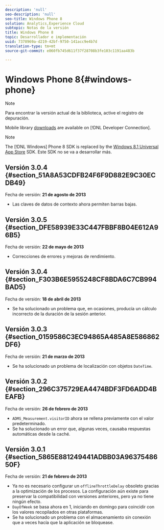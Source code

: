 ```yaml
---
description: 'null'
seo-description: 'null'
seo-title: Windows Phone 8
solution: Analytics,Experience Cloud
subtopic: Notas de la versión
title: Windows Phone 8
topic: Desarrollador e implementación
uuid: 7378969a-d219-42bf-9750-141acc9e4b7d
translation-type: tm+mt
source-git-commit: e060fb745d611f37f28708b3fe103c1191aa483b

---
```



# Windows Phone 8{#windows-phone}

>[!NOTE]
>
>Para encontrar la versión actual de la biblioteca, active el registro de depuración.

Mobile library [downloads](https://marketing.adobe.com/developer/get-started/mobile/c-measuring-mobile-applications) are available on [!DNL Developer Connection].

>[!NOTE]
>
>The [!DNL Windows] Phone 8 SDK is replaced by the [Windows 8.1 Universal App Store](../appmeasurement-release-notes/c-release-notes-winu.md) SDK. Este SDK no se va a desarrollar más.

## Versión 3.0.4 {#section_51A8A53CDFB24F6F9D882E9C30ECDB49}

Fecha de versión: **21 de agosto de 2013**

* Las claves de datos de contexto ahora permiten barras bajas.

## Versión 3.0.5 {#section_DFE58939E33C447FBBF8B04E612A96B5}

Fecha de versión: **22 de mayo de 2013**

* Correcciones de errores y mejoras de rendimiento.

## Versión 3.0.4 {#section_F303B6E5955248CF8BDA6C7CB994BAD5}

Fecha de versión: **18 de abril de 2013**

* Se ha solucionado un problema que, en ocasiones, producía un cálculo incorrecto de la duración de la sesión anterior.

## Versión 3.0.3 {#section_0159586C3EC94865A485A8E586862DF6}

Fecha de versión: **21 de marzo de 2013**

* Se ha solucionado un problema de localización con objetos `DateTime`.

## Versión 3.0.2 {#section_296C375729EA4474BDF3FD6ADD4BEAFB}

Fecha de versión: **26 de febrero de 2013**

* `ADMS_Measurement.visitorID` ahora se rellena previamente con el valor predeterminado.
* Se ha solucionado un error que, algunas veces, causaba respuestas automáticas desde la caché.

## Versión 3.0.1 {#section_5865E881249441ADBB03A9637548650F}

Fecha de versión: **21 de febrero de 2013**

* Ya no es necesario configurar un `offlineThrottleDelay` obsoleto gracias a la optimización de los procesos. La configuración aún existe para preservar la compatibilidad con versiones anteriores, pero ya no tiene ningún efecto.
* `DayOfWeek` se basa ahora en 1, iniciando en domingo para coincidir con los valores recopilados en otras plataformas.
* Se ha solucionado un problema con el almacenamiento sin conexión que a veces hacía que la aplicación se bloquease.

